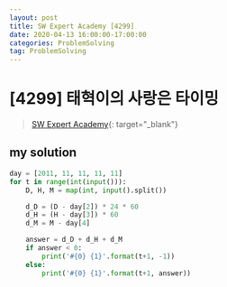 ```yaml
---
layout: post
title: SW Expert Academy [4299]
date: 2020-04-13 16:00:00-17:00:00
categories: ProblemSolving
tag: ProblemSolving
---
```


# [4299] 태혁이의 사랑은 타이밍
> [SW Expert Academy](https://swexpertacademy.com/main/main.do){: target="_blank"}

## my solution
```python
day = [2011, 11, 11, 11, 11]
for t in range(int(input())):
    D, H, M = map(int, input().split())

    d_D = (D - day[2]) * 24 * 60
    d_H = (H - day[3]) * 60
    d_M = M - day[4]

    answer = d_D + d_H + d_M
    if answer < 0:
        print('#{0} {1}'.format(t+1, -1))
    else:
        print('#{0} {1}'.format(t+1, answer))
```
